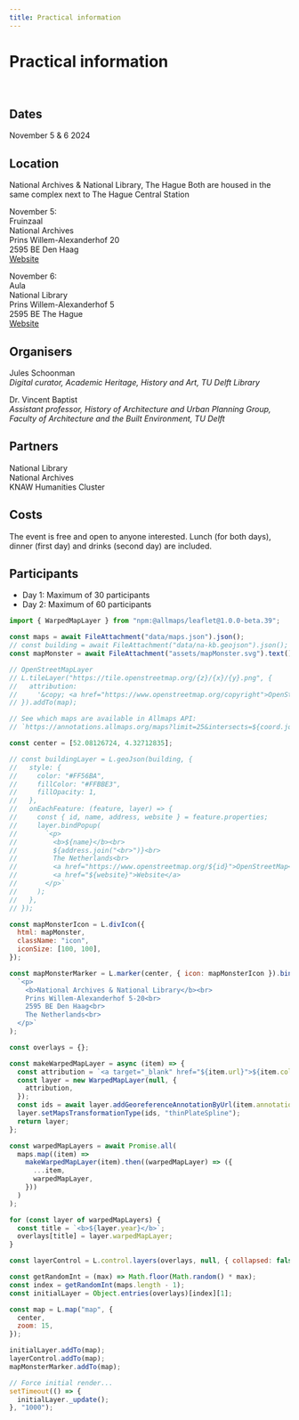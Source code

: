 ```yaml
---
title: Practical information
---
```


# Practical information

<br>

## Dates

November 5 & 6 2024

## Location

<div class="grid grid-cols-1" style="grid-auto-rows: 504px;">
  <div class="card" id="map" style="padding: 0">
  </div>
</div>

National Archives & National Library, The Hague
Both are housed in the same complex next to The Hague Central Station

November 5:<br>
Fruinzaal<br>
National Archives<br>
Prins Willem-Alexanderhof 20<br>
2595 BE Den Haag<br>
[Website](https://www.nationaalarchief.nl/over-het-na/contact/plan-je-bezoek-aan-het-nationaal-archief)

November 6:<br>
Aula<br>
National Library<br>
Prins Willem-Alexanderhof 5<br>
2595 BE The Hague<br>
[Website](https://www.kb.nl/en/visitors-members/address-and-opening-hours)

## Organisers

Jules Schoonman<br>
_Digital curator, Academic Heritage, History and Art, TU Delft Library_

Dr. Vincent Baptist<br>
_Assistant professor, History of Architecture and Urban Planning Group, Faculty of Architecture and the Built Environment, TU Delft_

## Partners

National Library<br>
National Archives<br>
KNAW Humanities Cluster

## Costs

The event is free and open to anyone interested. Lunch (for both days), dinner (first day) and drinks (second day) are included.

## Participants

- Day 1: Maximum of 30 participants
- Day 2: Maximum of 60 participants

```js
import { WarpedMapLayer } from "npm:@allmaps/leaflet@1.0.0-beta.39";

const maps = await FileAttachment("data/maps.json").json();
// const building = await FileAttachment("data/na-kb.geojson").json();
const mapMonster = await FileAttachment("assets/mapMonster.svg").text();

// OpenStreetMapLayer
// L.tileLayer("https://tile.openstreetmap.org/{z}/{x}/{y}.png", {
//   attribution:
//     '&copy; <a href="https://www.openstreetmap.org/copyright">OpenStreetMap</a>',
// }).addTo(map);

// See which maps are available in Allmaps API:
// `https://annotations.allmaps.org/maps?limit=25&intersects=${coord.join(",")}`

const center = [52.08126724, 4.32712835];

// const buildingLayer = L.geoJson(building, {
//   style: {
//     color: "#FF56BA",
//     fillColor: "#FFBBE3",
//     fillOpacity: 1,
//   },
//   onEachFeature: (feature, layer) => {
//     const { id, name, address, website } = feature.properties;
//     layer.bindPopup(
//       `<p>
//         <b>${name}</b><br>
//         ${address.join("<br>")}<br>
//         The Netherlands<br>
//         <a href="https://www.openstreetmap.org/${id}">OpenStreetMap</a><br>
//         <a href="${website}">Website</a>
//       </p>`
//     );
//   },
// });

const mapMonsterIcon = L.divIcon({
  html: mapMonster,
  className: "icon",
  iconSize: [100, 100],
});

const mapMonsterMarker = L.marker(center, { icon: mapMonsterIcon }).bindPopup(
  `<p>
    <b>National Archives & National Library</b><br>
    Prins Willem-Alexanderhof 5-20<br>
    2595 BE Den Haag<br>
    The Netherlands<br>
  </p>`
);

const overlays = {};

const makeWarpedMapLayer = async (item) => {
  const attribution = `<a target="_blank" href="${item.url}">${item.collection}</a>`;
  const layer = new WarpedMapLayer(null, {
    attribution,
  });
  const ids = await layer.addGeoreferenceAnnotationByUrl(item.annotation);
  layer.setMapsTransformationType(ids, "thinPlateSpline");
  return layer;
};

const warpedMapLayers = await Promise.all(
  maps.map((item) =>
    makeWarpedMapLayer(item).then((warpedMapLayer) => ({
      ...item,
      warpedMapLayer,
    }))
  )
);

for (const layer of warpedMapLayers) {
  const title = `<b>${layer.year}</b>`;
  overlays[title] = layer.warpedMapLayer;
}

const layerControl = L.control.layers(overlays, null, { collapsed: false });

const getRandomInt = (max) => Math.floor(Math.random() * max);
const index = getRandomInt(maps.length - 1);
const initialLayer = Object.entries(overlays)[index][1];

const map = L.map("map", {
  center,
  zoom: 15,
});

initialLayer.addTo(map);
layerControl.addTo(map);
mapMonsterMarker.addTo(map);

// Force initial render...
setTimeout(() => {
  initialLayer._update();
}, "1000");
```

<style>
  .card {
    background: #64C18F;
  }
  .leaflet-container {
    background: #64C18F;
  }
  .icon {
    border: none;
    background: none;
  }
  .control-link {
    > svg {
      height: 15px;
      width: 15px;
    }
  }
</style>
